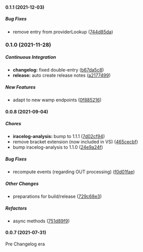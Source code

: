 #### 0.1.1 (2021-12-03)

##### Bug Fixes

*  remove entry from providerLookup ([744d85da](https://github.com/mpapenbr/iracelog-analysis-service/commit/744d85daf9c20018b16591e842abd8b40c805073))

### 0.1.0 (2021-11-28)

##### Continuous Integration

* **changelog:**  fixed double-entry ([b67da5c8](https://github.com/mpapenbr/iracelog-analysis-service/commit/b67da5c8edf623539ebcc60c9dc4f452b079738b))
* **release:**  auto create release notes ([a2177499](https://github.com/mpapenbr/iracelog-analysis-service/commit/a2177499851bb9bbad77eafa904b64d40fb64ba0))

##### New Features

*  adapt to new wamp endpoints ([0f885216](https://github.com/mpapenbr/iracelog-analysis-service/commit/0f885216bdffe194ec2c2dfea0056a4aff0aea83))

#### 0.0.8 (2021-09-04)

##### Chores

- **iracelog-analysis:** bump to 1.1.1 ([7d02cf94](https://github.com/mpapenbr/iracelog-analysis-service/commit/7d02cf94369120a0d4418698b17313a4a6b74f80))
- remove bracket extension (now included in VS) ([465cecbf](https://github.com/mpapenbr/iracelog-analysis-service/commit/465cecbfc3b5f35421140a0061a7dafbab510a73))
- bump iracelog-analysis to 1.1.0 ([24e9a24f](https://github.com/mpapenbr/iracelog-analysis-service/commit/24e9a24f38e1e0a722b2e01d905ecdf80bca0343))

##### Bug Fixes

- recompute events (regarding OUT processing) ([f0d01fae](https://github.com/mpapenbr/iracelog-analysis-service/commit/f0d01fae4ef17478b3ab06ad8664bea9397eac2b))

##### Other Changes

- preparations for build/release ([729c68e3](https://github.com/mpapenbr/iracelog-analysis-service/commit/729c68e3f8cd6d1f937b071f5eb1fad69d762792))

##### Refactors

- async methods ([751d89f9](https://github.com/mpapenbr/iracelog-analysis-service/commit/751d89f9459998dab9924a6c702dd9a225970946))

#### 0.0.7 (2021-07-31)

Pre Changelog era

